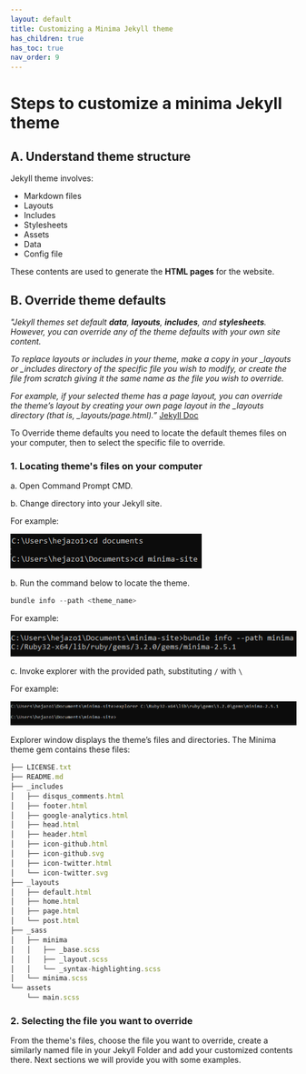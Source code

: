```yaml
---
layout: default
title: Customizing a Minima Jekyll theme
has_children: true
has_toc: true
nav_order: 9
---
```


# Steps to customize a minima Jekyll theme

## A. Understand theme structure

Jekyll theme involves:
- Markdown files
- Layouts
- Includes
- Stylesheets
- Assets
- Data
- Config file

These contents are used to generate the **HTML pages** for the website.

## B. Override theme defaults

*"Jekyll themes set default **data**, **layouts**, **includes**, and **stylesheets**. However, you can override any of the theme defaults with your own site content.*

*To replace layouts or includes in your theme, make a copy in your _layouts or _includes directory of the specific file you wish to modify, or create the file from scratch giving it the same name as the file you wish to override.*

*For example, if your selected theme has a page layout, you can override the theme’s layout by creating your own page layout in the _layouts directory (that is, _layouts/page.html).”* [Jekyll Doc](https://jekyllrb.com/docs/themes/)


To Override theme defaults you need to locate the default themes files on your computer, then to select the specific file to override.
### 1. Locating theme's files on your computer

a. Open Command Prompt CMD.

b. Change directory into your Jekyll site.

For example:

![access_jekyll_site](assets/img/access_jekyll_site.png)

b. Run the command below to locate the theme.
```ts
bundle info --path <theme_name> 
```
For example:

![locate_theme](assets/img/locate_theme.png)


c. Invoke explorer with the provided path, substituting `/` with `\`

For example:

![invoke_explorer](assets/img/invoke_explorer.png)

Explorer window displays the theme’s files and directories. The Minima theme gem contains these files:
```ts
├── LICENSE.txt 
├── README.md 
├── _includes 
│   ├── disqus_comments.html 
│   ├── footer.html 
│   ├── google-analytics.html 
│   ├── head.html 
│   ├── header.html 
│   ├── icon-github.html 
│   ├── icon-github.svg 
│   ├── icon-twitter.html 
│   └── icon-twitter.svg 
├── _layouts 
│   ├── default.html 
│   ├── home.html 
│   ├── page.html 
│   └── post.html 
├── _sass 
│   ├── minima 
│   │   ├── _base.scss 
│   │   ├── _layout.scss 
│   │   └── _syntax-highlighting.scss 
│   └── minima.scss 
└── assets 
    └── main.scss
```
### 2. Selecting the file you want to override
From the theme's files, choose the file you want to override, create a similarly named file in your Jekyll Folder and add your customized contents there. Next sections we will provide you with some examples.

